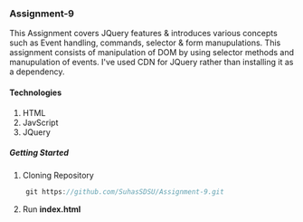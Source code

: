 ### Assignment-9
This Assignment covers JQuery features & introduces various concepts such as Event handling, commands, selector & form manupulations. This assignment consists of manipulation of DOM by using selector methods and manupulation of events. I've used CDN for JQuery rather than installing it as a dependency.

#### Technologies
1. HTML
2. JavScript
3. JQuery

##### Getting Started
1. Cloning Repository
``` js
    git https://github.com/SuhasSDSU/Assignment-9.git
```
2. Run **index.html**